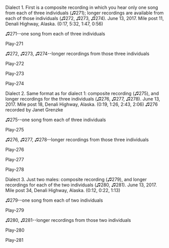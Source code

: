 Dialect 1. First is a composite recording in which you hear only one song
from each of three individuals (♫271); longer recordings are available
from each of those individuals (♫272, ♫273, ♫274). June 13, 2017. Mile
post 11, Denali Highway, Alaska. (0:17, 5:32, 1:47, 0:56)

♫271--one song from each of three individuals

Play-271

♫272, ♫273, ♫274--longer recordings from those three individuals

Play-272

Play-273

Play-274

Dialect 2. Same format as for dialect 1: composite recording (♫275), and
longer recordings for the three individuals (♫276, ♫277, ♫278). June 13,
2017. Mile post 18, Denali Highway, Alaska. (0:19, 1:26, 2:43, 2:06)
♫276 recorded by Janet Grenzke

♫275--one song from each of three individuals

Play-275

♫276, ♫277, ♫278--longer recordings from those three individuals

Play-276

Play-277

Play-278

Dialect 3. Just two males: composite recording (♫279), and longer
recordings for each of the two individuals (♫280, ♫281). June 13, 2017.
Mile post 34, Denali Highway, Alaska. (0:12, 0:22, 1:13)

♫279--one song from each of two individuals

Play-279

♫280, ♫281--longer recordings from those two individuals

Play-280

Play-281

